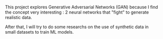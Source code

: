 This project explores Generative Adversarial Networks (GAN) because I find the concept very interesting : 2 neural networks that "fight" to generate realistic data. 

After that, I will try to do some researchs on the use of synthetic data in small datasets to train ML models.
